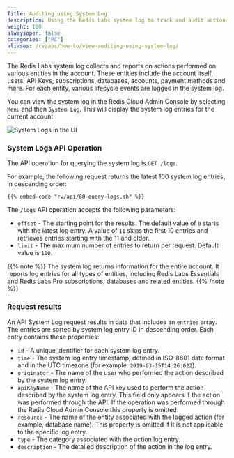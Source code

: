 ```yaml
---
Title: Auditing using System Log
description: Using the Redis Labs system log to track and audit actions performed in the account
weight: 100
alwaysopen: false
categories: ["RC"]
aliases: /rv/api/how-to/view-auditing-using-system-log/
---
```

The Redis Labs system log collects and reports on actions performed on various entities in the account. These entities include the account itself, users, API Keys, subscriptions, databases, accounts, payment methods and more. For each entity, various lifecycle events are logged in the system log.

You can view the system log in the Redis Cloud Admin Console by selecting `Menu` and then `System Log`. This will display the system log entries for the current account.

![System Logs in the UI](/images/rc/system_log.png?width=998&height=576)

### System Logs API Operation

The API operation for querying the system log is `GET /logs`.

For example, the following request returns the latest 100 system log entries, in descending order:

```shell
{{% embed-code "rv/api/80-query-logs.sh" %}}
```

The `/logs` API operation accepts the following parameters:

- `offset` - The starting point for the results.  The default value of `0` starts with the latest log entry. A value of `11` skips the first 10 entries and retrieves entries starting with the 11 and older.
- `limit` - The maximum number of entries to return per request. Default value is `100`.

{{% note %}}
The system log returns information for the entire account. It reports log entries for all types of entities, including Redis Labs Essentials and Redis Labs Pro subscriptions, databases and related entities.
{{% /note %}}

### Request results

An API System Log request results in data that includes an `entries` array. The entries are sorted by system log entry ID in descending order. Each entry contains these properties:

- `id` - A unique identifier for each system log entry.
- `time` - The system log entry timestamp, defined in ISO-8601 date format and in the UTC timezone (for example: `2019-03-15T14:26:02Z`).
- `originator` - The name of the user who performed the action described by the system log entry.
- `apiKeyName` - The name of the API key used to perform the action described by the system log entry.
    This field only appears if the action was performed through the API.
    If the operation was performed through the Redis Cloud Admin Console this property is omitted.
- `resource` - The name of the entity associated with the logged action (for example, database name).
    This property is omitted if it is not applicable to the specific log entry.
- `type` - The category associated with the action log entry.
- `description` - The detailed description of the action in the log entry.
